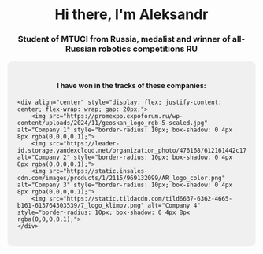 <h1 align="center">Hi there, I'm Aleksandr</h1>
<h3 align="center">Student of MTUCI from Russia, medalist and winner of all-Russian robotics competitions <strong>RU</strong></h3>

<div style="background-color: #f0f0f0; padding: 20px; border-radius: 10px;">
    <h4 align="center">I have won in the tracks of these companies:</h4>
    
    <div align="center" style="display: flex; justify-content: center; flex-wrap: wrap; gap: 20px;">
        <img src="https://promexpo.expoforum.ru/wp-content/uploads/2024/11/geoskan_logo_rgb-5-scaled.jpg" alt="Company 1" style="border-radius: 10px; box-shadow: 0 4px 8px rgba(0,0,0,0.1);">
        <img src="https://leader-id.storage.yandexcloud.net/organization_photo/476168/612161442c179515165793.png" alt="Company 2" style="border-radius: 10px; box-shadow: 0 4px 8px rgba(0,0,0,0.1);">
        <img src="https://static.insales-cdn.com/images/products/1/2115/969132099/AR_logo_color.png" alt="Company 3" style="border-radius: 10px; box-shadow: 0 4px 8px rgba(0,0,0,0.1);">
        <img src="https://static.tildacdn.com/tild6637-6362-4665-b161-613764303539/7_logo_klimov.png" alt="Company 4" style="border-radius: 10px; box-shadow: 0 4px 8px rgba(0,0,0,0.1);">
    </div>
</div>

<!--
**ekimenkov33/ekimenkov33** is a ✨ _special_ ✨ repository because its `README.md` (this file) appears on your GitHub profile.

Here are some ideas to get you started:

- 🔭 I’m currently working on ...
- 🌱 I’m currently learning ...
- 👯 I’m looking to collaborate on ...
- 🤔 I’m looking for help with ...
- 💬 Ask me about ...
- 📫 How to reach me: ...
- 😄 Pronouns: ...
- ⚡ Fun fact: ...
-->
